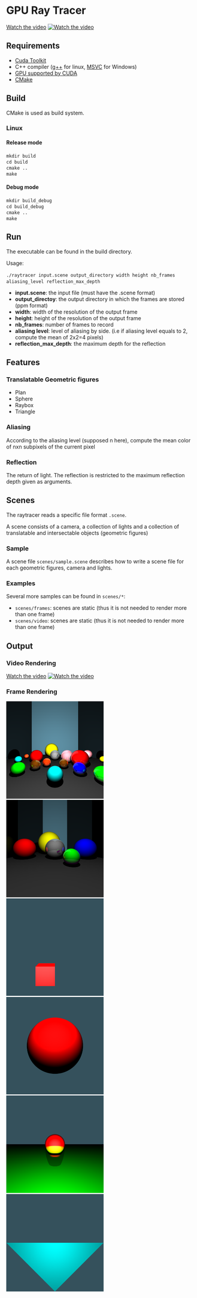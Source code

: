 
# GPU Ray Tracer

[Watch the video](https://youtu.be/-e_Pe3JDG8E)
[![Watch the video](https://img.youtube.com/vi/-e_Pe3JDG8E/maxresdefault.jpg)](https://youtu.be/-e_Pe3JDG8E)

## Requirements

* [Cuda Toolkit](https://developer.nvidia.com/cuda-downloads)
* C++ compiler ([g++](https://gcc.gnu.org/) for linux,  [MSVC](https://visualstudio.microsoft.com/downloads/) for Windows)
* [GPU supported by CUDA](https://en.wikipedia.org/wiki/CUDA#GPUs_supported)
* [CMake](https://cmake.org/download/)

## Build

CMake is used as build system.

### Linux
#### Release mode

```shell
mkdir build
cd build
cmake ..
make
```

#### Debug mode

```shell
mkdir build_debug
cd build_debug
cmake ..
make
```

## Run

The executable can be found in the build directory.

Usage:

 ``./raytracer input.scene output_directory width height nb_frames aliasing_level reflection_max_depth``

* **input.scene**: the input file (must have the .scene format)
* **output_directoy**: the output directory in which the frames are stored (ppm format)
*  **width**: width of the resolution of the output frame
*  **height**: height of the resolution of the output frame
* **nb_frames**: number of frames to record
*  **aliasing level**: level of aliasing by side. (i.e if aliasing level equals to 2, compute the mean of 2x2=4 pixels)
* **reflection_max_depth**: the maximum depth for the reflection

## Features
### Translatable Geometric figures

* Plan
* Sphere
* Raybox
* Triangle

### Aliasing

According to the aliasing level (supposed n here), compute the mean color of nxn subpixels of the current pixel 

### Reflection

The return of light. The reflection is restricted to the maximum reflection depth given as arguments.

## Scenes

The raytracer reads a specific file format ``.scene``.

A scene consists of a camera, a collection of lights and a collection of translatable and intersectable objects (geometric figures)

### Sample

A scene file ``scenes/sample.scene`` describes how to write a scene file for each geometric figures, camera and lights. 

### Examples

Several more samples can be found in ``scenes/*``:
 * ``scenes/frames``: scenes are static (thus it is not needed to render more than one frame)
 * ``scenes/video``: scenes are static (thus it is not needed to render more than one frame)


## Output

### Video Rendering

[Watch the video](https://youtu.be/-e_Pe3JDG8E)
[![Watch the video](https://img.youtube.com/vi/-e_Pe3JDG8E/maxresdefault.jpg)](https://youtu.be/-e_Pe3JDG8E)

### Frame Rendering

<p float="left">
<img src="output_samples/big.png" width="260" height="260">
<img src="output_samples/multiple-spheres.png" width="260" height="260">
<img src="output_samples/raybox.png" width="260" height="260">
<img src="output_samples/1sphere.png" width="260" height="260">
<img src="output_samples/1sphere-1plan.png" width="260" height="260">
<img src="output_samples/1triangle.png" width="260" height="260">
</p>